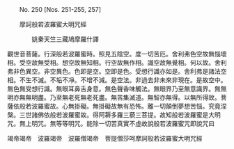 ﻿　　No. 250 [Nos. 251-255, 257]

　　摩訶般若波羅蜜大明咒經

　　　　姚秦天竺三藏鳩摩羅什譯


觀世音菩薩。行深般若波羅蜜時。照見五陰空。度一切苦厄。舍利弗色空故無惱壞相。受空故無受相。想空故無知相。行空故無作相。識空故無覺相。何以故。舍利弗非色異空。非空異色。色即是空。空即是色。受想行識亦如是。舍利弗是諸法空相。不生不滅。不垢不凈。不增不減。是空法。非過去非未來非現在。是故空中。無色無受想行識。無眼耳鼻舌身意。無色聲香味觸法。無眼界乃至無意識界。無無明亦無無明盡。乃至無老死無老死盡。無苦集滅道。無智亦無得。以無所得故。菩薩依般若波羅蜜故。心無掛礙。無掛礙故無有恐怖。離一切顛倒夢想苦惱。究竟涅槃。三世諸佛依般若波羅蜜故。得阿耨多羅三藐三菩提。故知般若波羅蜜是大明咒。無上明咒。無等等明咒。能除一切苦真實不虛故說般若波羅蜜咒即說咒曰

竭帝竭帝　波羅竭帝　波羅僧竭帝　菩提僧莎呵摩訶般若波羅蜜大明咒經
